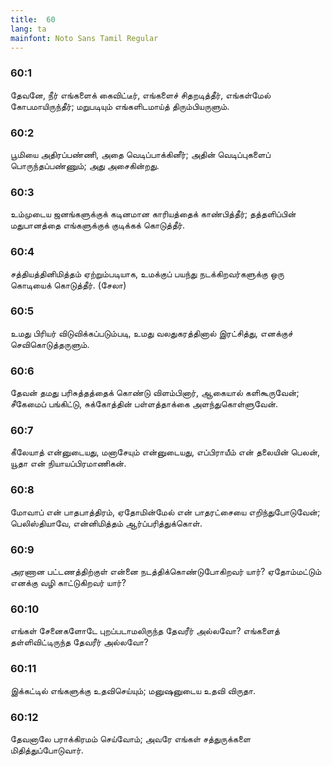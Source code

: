```yaml
---
title:  60
lang: ta
mainfont: Noto Sans Tamil Regular
---
```


###  60:1

தேவனே, நீர் எங்களைக் கைவிட்டீர், எங்களைச் சிதறடித்தீர், எங்கள்மேல் கோபமாயிருந்தீர்; மறுபடியும் எங்களிடமாய்த் திரும்பியருளும்.

###  60:2

பூமியை அதிரப்பண்ணி, அதை வெடிப்பாக்கினீர்; அதின் வெடிப்புகளைப் பொருந்தப்பண்ணும்; அது அசைகின்றது.

###  60:3

உம்முடைய ஜனங்களுக்குக் கடினமான காரியத்தைக் காண்பித்தீர்; தத்தளிப்பின் மதுபானத்தை எங்களுக்குக் குடிக்கக் கொடுத்தீர்.

###  60:4

சத்தியத்தினிமித்தம் ஏற்றும்படியாக, உமக்குப் பயந்து நடக்கிறவர்களுக்கு ஒரு கொடியைக் கொடுத்தீர். (சேலா)

###  60:5

உமது பிரியர் விடுவிக்கப்படும்படி, உமது வலதுகரத்தினால் இரட்சித்து, எனக்குச் செவிகொடுத்தருளும்.

###  60:6

தேவன் தமது பரிசுத்தத்தைக் கொண்டு விளம்பினார், ஆகையால் களிகூருவேன்; சீகேமைப் பங்கிட்டு, சுக்கோத்தின் பள்ளத்தாக்கை அளந்துகொள்ளுவேன்.

###  60:7

கீலேயாத் என்னுடையது, மனாசேயும் என்னுடையது, எப்பிராயீம் என் தலையின் பெலன், யூதா என் நியாயப்பிரமாணிகன்.

###  60:8

மோவாப் என் பாதபாத்திரம், ஏதோமின்மேல் என் பாதரட்சையை எறிந்துபோடுவேன்; பெலிஸ்தியாவே, என்னிமித்தம் ஆர்ப்பரித்துக்கொள்.

###  60:9

அரணான பட்டணத்திற்குள் என்னை நடத்திக்கொண்டுபோகிறவர் யார்? ஏதோம்மட்டும் எனக்கு வழி காட்டுகிறவர் யார்?

###  60:10

எங்கள் சேனைகளோடே புறப்படாமலிருந்த தேவரீர் அல்லவோ? எங்களைத் தள்ளிவிட்டிருந்த தேவரீர் அல்லவோ?

###  60:11

இக்கட்டில் எங்களுக்கு உதவிசெய்யும்; மனுஷனுடைய உதவி விருதா.

###  60:12

தேவனாலே பராக்கிரமம் செய்வோம்; அவரே எங்கள் சத்துருக்களை மிதித்துப்போடுவார்.

